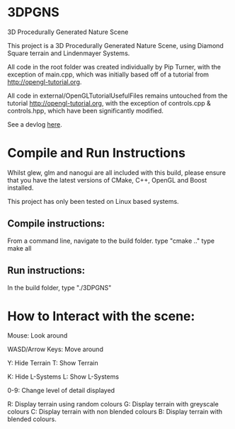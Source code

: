 # 3DPGNS
3D Procedurally Generated Nature Scene

This project is a 3D Procedurally Generated Nature Scene, using Diamond Square terrain and Lindenmayer Systems.

All code in the root folder was created individually by Pip Turner,
with the exception of main.cpp, which was initially based off of a tutorial from http://opengl-tutorial.org.

All code in external/OpenGLTutorialUsefulFiles remains untouched from the tutorial http://opengl-tutorial.org,
with the exception of controls.cpp & controls.hpp, which have been significantly modified.

See a devlog [here](https://twitter.com/dwarph/status/968892031220232192).


# Compile and Run Instructions

Whilst glew, glm and nanogui are all included with this build,
please ensure that you have the latest versions of CMake, C++, OpenGL and Boost installed.

This project has only been tested on Linux based systems.

## Compile instructions:

From a command line, navigate to the build folder.
type "cmake .."
type make all

## Run instructions:

In the build folder, type "./3DPGNS"


# How to Interact with the scene:

Mouse: Look around

WASD/Arrow Keys: Move around

Y: Hide Terrain
T: Show Terrain

K: Hide L-Systems
L: Show L-Systems

0-9: Change level of detail displayed

R: Display terrain using random colours
G: Display terrain with greyscale colours
C: Display terrain with non blended colours
B: Display terrain with blended colours.
